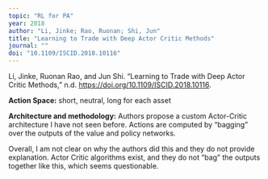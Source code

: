 ```yaml
---
topic: "RL for PA"
year: 2018
author: "Li, Jinke; Rao, Ruonan; Shi, Jun"
title: "Learning to Trade with Deep Actor Critic Methods"
journal: ""
doi: "10.1109/ISCID.2018.10116"
---
```



Li, Jinke, Ruonan Rao, and Jun Shi. “Learning to Trade with Deep Actor Critic Methods,” n.d. https://doi.org/10.1109/ISCID.2018.10116.

**Action Space:** short, neutral, long for each asset

**Architecture and methodology:** Authors propose a custom Actor-Critic architecture I have not seen before. Actions are computed by “bagging” over the outputs of the value and policy networks.

Overall, I am not clear on why the authors did this and they do not provide explanation. Actor Critic algorithms exist, and they do not “bag” the outputs together like this, which seems questionable.
